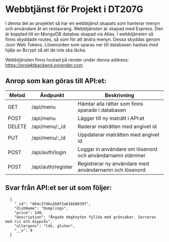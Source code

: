 # Webbtjänst för Projekt i DT207G 
I denna del av projektet så har en webbtjänst skapats som hanterar menyn och användare åt en restaurang. Webbtjänsten är skapad med Express. Den är kopplad till en MongoDB databas skapad via Atlas. 
I webbtjänsten så finns skyddade routes, så som för att ändra menyn. Dessa skyddas genom Json Web Tokens. Lösenorden som sparas ner till databasen hashas med hjälp av Bcrypt så att de inte ska läcka.

Webbtjänsten finns hostad på render under denna address: https://projektbackend.onrender.com 

<h2>Anrop som kan göras till API:et:</h2>
<table>
  <thead>
    <th>Metod</th>
    <th>Ändpunkt</th>
    <th>Beskrivning</th>
  </thead> 
  <tbody>
    <tr>
      <td>GET</td>
      <td>/api/menu</td>
      <td>Hämtar alla rätter som finns sparade i databasen</td>
    </tr>
    <tr>
      <td>POST</td>
      <td>/api/menu</td>
      <td>Lägger till ny maträtt i API:et</td>
    </tr>
    <tr>
      <td>DELETE</td>
      <td>/api/menu/:_id</td>
      <td>Raderar maträtten med angivet id</td>
    </tr>
    <tr>
      <td>PUT</td>
      <td>/api/menu/:_id</td>
      <td>Uppdaterar maträtten med angivet id</td>
    </tr> 
    <tr>
      <td>POST</td>
      <td>/api/auth/login</td>
      <td>Loggar in användare om lösenord och användarnamn stämmer</td>
    </tr>
    <tr>
      <td>POST</td>
      <td>/api/auth/register</td>
      <td>Registrerar ny användare med användarnamn och lösenord</td>
    </tr>
  </tbody>
</table> 

## Svar från API:et ser ut som följer: 
``` 
  {
    "_id": "664c37d6a1b8f2a616b80397",
    "dishName": "Dumplings",
    "price": 140,
    "description": "Ångade degknyten fyllda med grönsaker. Serveras med ris och dippsås",
    "allergens": "lök, gluten",
    "__v": 0
  } 
  ```
 
  
